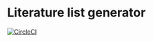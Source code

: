 # Literature list generator

[![CircleCI](https://circleci.com/gh/woarewe/literature-list-generator.svg?style=svg)](https://circleci.com/gh/woarewe/literature-list-generator)
